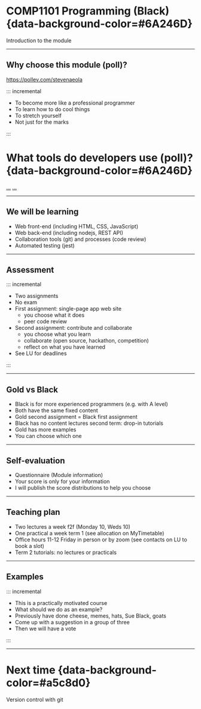 #  COMP1101 Programming (Black) {data-background-color=#6A246D}

Introduction to the module

---

## Why choose this module (poll)?

https://pollev.com/stevenaeola

::: incremental

- To become more like a professional programmer
- To learn how to do cool things
- To stretch yourself
- Not just for the marks

:::

# What tools do developers use (poll)? {data-background-color=#6A246D}

[...](https://www.jetbrains.com/lp/devecosystem-2021/)
[...](https://survey.stackoverflow.co/2022/)

---

## We will be learning

* Web front-end (including HTML, CSS, JavaScript)
* Web back-end (including nodejs, REST API)
* Collaboration tools (git) and processes (code review)
* Automated testing (jest)

---

## Assessment

::: incremental

- Two assignments 
- No exam
- First assignment: single-page app web site
  - you choose what it does
  - peer code review
- Second assignment: contribute and collaborate
  - you choose what you learn
  - collaborate (open source, hackathon, competition)
  - reflect on what you have learned
- See LU for deadlines

:::

---

## Gold vs Black

- Black is for more experienced programmers (e.g. with A level)
- Both have the same fixed content
- Gold second assignment = Black first assignment
- Black has no content lectures second term: drop-in tutorials
- Gold has more examples
- You can choose which one


---

## Self-evaluation

- Questionnaire (Module information)
- Your score is only for your information
- I will publish the score distributions to help you choose

---

## Teaching plan

- Two lectures a week f2f (Monday 10, Weds 10)
- One practical a week term 1 (see allocation on MyTimetable)
- Office hours 11-12 Friday in person or by zoom (see contacts on LU to book a slot)
- Term 2 tutorials: no lectures or practicals

---

## Examples

::: incremental

- This is a practically motivated course
- What should we do as an example?
- Previously have done cheese, memes, hats, Sue Black, goats
- Come up with a suggestion in a group of three
- Then we will have a vote 

:::

---

# Next time {data-background-color=#a5c8d0}

Version control with git

